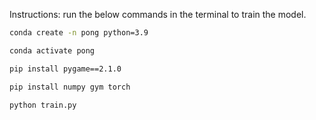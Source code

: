 Instructions: run the below commands in the terminal to train the model. 

```bash
conda create -n pong python=3.9  

conda activate pong          

pip install pygame==2.1.0  

pip install numpy gym torch     

python train.py  
```